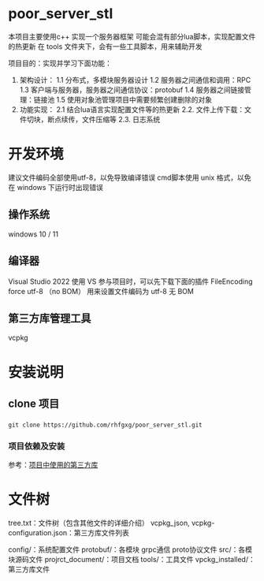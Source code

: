 # poor_server_stl
本项目主要使用c++ 实现一个服务器框架
可能会混有部分lua脚本，实现配置文件的热更新
在 tools 文件夹下，会有一些工具脚本，用来辅助开发

项目目的：实现并学习下面功能：
1. 架构设计：
1.1 分布式，多模块服务器设计
1.2 服务器之间通信和调用：RPC
1.3 客户端与服务器，服务器之间通信协议：protobuf
1.4 服务器之间链接管理：链接池
1.5 使用对象池管理项目中需要频繁创建删除的对象
2. 功能实现：
2.1 结合lua语言实现配置文件等的热更新
2.2. 文件上传下载：文件切块，断点续传，文件压缩等
2.3. 日志系统

# 开发环境
建议文件编码全部使用utf-8，以免导致编译错误
cmd脚本使用 unix 格式，以免在 windows 下运行时出现错误

## 操作系统
windows 10 / 11

## 编译器
Visual Studio 2022
	使用 VS 参与项目时，可以先下载下面的插件
	FileEncoding
	force utf-8 （no BOM）
	用来设置文件编码为 utf-8 无 BOM

## 第三方库管理工具
vcpkg

# 安装说明
## clone 项目
### 
```git clone https://github.com/rhfgxg/poor_server_stl.git```

### 项目依赖及安装
参考：[项目中使用的第三方库](project_document/library.md)


# 文件树
tree.txt：文件树（包含其他文件的详细介绍）
vcpkg_json, vcpkg-configuration.json：第三方库文件列表

config/：系统配置文件
protobuf/：各模块 grpc通信 proto协议文件
src/：各模块源码文件
projrct_document/：项目文档
tools/：工具文件
vpckg_installed/：第三方库文件


